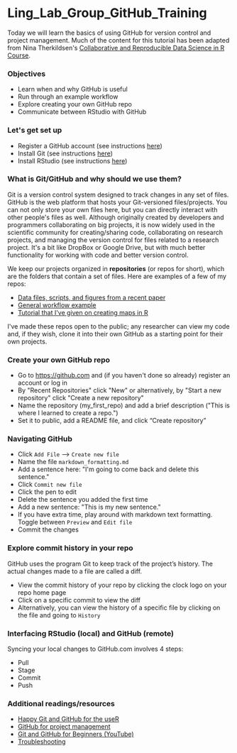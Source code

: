 # Ling_Lab_Group_GitHub_Training

Today we will learn the basics of using GitHub for version control and project management. Much of the content for this tutorial has been adapted from Nina Therkildsen's [Collaborative and Reproducible Data Science in R Course](https://nt246.github.io/NTRES6940-data-science/index.html).

### Objectives
- Learn when and why GitHub is useful
- Run through an example workflow
- Explore creating your own GitHub repo
- Communicate between RStudio with GitHub

### Let's get set up
 - Register a GitHub account (see instructions [here](https://happygitwithr.com/github-acct.html))
 - Install Git (see instructions [here](https://happygitwithr.com/install-git.html))
 - Install RStudio (see instructions [here](https://happygitwithr.com/install-r-rstudio.html))

### What is Git/GitHub and why should we use them?
Git is a version control system designed to track changes in any set of files. GitHub is the web platform that hosts your Git-versioned files/projects. You can not only store your own files here, but you can directly interact with other people's files as well. Although originally created by developers and programmers collaborating on big projects, it is now widely used in the scientific community for creating/sharing code, collaborating on research projects, and managing the version control for files related to a research project. It's a bit like DropBox or Google Drive, but with much better functionality for working with code and better version control.  

We keep our projects organized in **repositories** (or repos for short), which are the folders that contain a set of files. Here are examples of a few of my repos:

- [Data files, scripts, and figures from a recent paper](https://github.com/karaandres/Oneida_metabarcoding)
- [General workflow example](https://github.com/karaandres/metabarcoding_workflow)
- [Tutorial that I've given on creating maps in R](https://github.com/karaandres/making_maps_in_R)

I've made these repos open to the public; any researcher can view my code and, if they wish, clone it into their own GitHub as a starting point for their own projects. 

### Create your own GitHub repo
- Go to https://github.com and (if you haven't done so already) register an account or log in
- By "Recent Repositories" click "New" or alternatively, by "Start a new repository" click "Create a new repository"
- Name the repository (my_first_repo) and add a brief description ("This is where I learned to create a repo.")
- Set it to public, add a README file, and click “Create repository”

### Navigating GitHub
- Click `Add File` --> `Create new file`
- Name the file `markdown_formatting.md`
- Add a sentence here: "I'm going to come back and delete this sentence."
- Click `Commit new file`
- Click the pen to edit
- Delete the sentence you added the first time
- Add a new sentence: "This is my new sentence."
- If you have extra time, play around with markdown text formatting. Toggle between `Preview` and `Edit file`
- Commit the changes

### Explore commit history in your repo
GitHub uses the program Git to keep track of the project’s history. The actual changes made to a file are called a diff.
- View the commit history of your repo by clicking the clock logo on your repo home page
- Click on a specific commit to view the diff
-  Alternatively, you can view the history of a specific file by clicking on the file and going to `History`

### Interfacing RStudio (local) and GitHub (remote)
Syncing your local changes to GitHub.com involves 4 steps:
 - Pull
 - Stage
 - Commit
 - Push

### Additional readings/resources
- [Happy Git and GitHub for the useR](https://happygitwithr.com/index.html)
- [GitHub for project management](https://openscapes.github.io/series/core-lessons/github/github-issues.html)
- [Git and GitHub for Beginners (YouTube)](https://www.youtube.com/watch?v=RGOj5yH7evk)
- [Troubleshooting](https://happygitwithr.com/troubleshooting.html)
